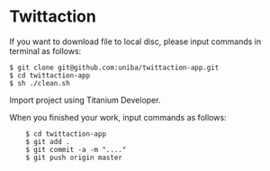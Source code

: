 # Twittaction

If you  want to download file to local disc, please input commands in terminal as follows:

	$ git clone git@github.com:uniba/twittaction-app.git
	$ cd twittaction-app
	$ sh ./clean.sh

Import project using Titanium Developer.


When you finished your work, input commands as follows:
    
        $ cd twittaction-app
        $ git add .
        $ git commit -a -m "...."
        $ git push origin master
